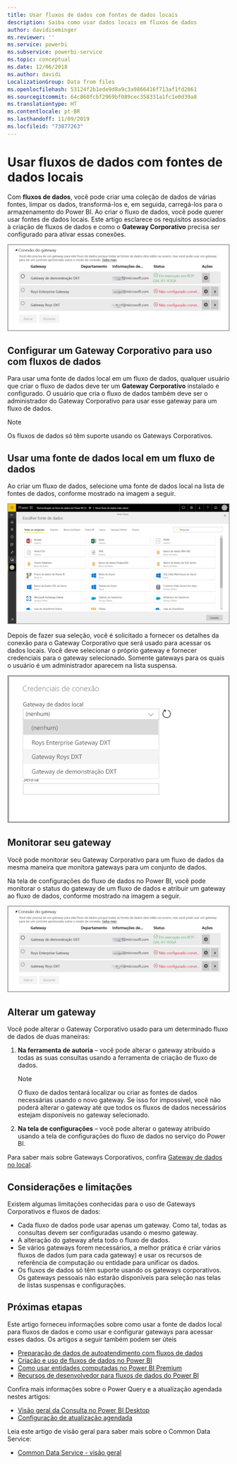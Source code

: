 ```yaml
---
title: Usar fluxos de dados com fontes de dados locais
description: Saiba como usar dados locais em fluxos de dados
author: davidiseminger
ms.reviewer: ''
ms.service: powerbi
ms.subservice: powerbi-service
ms.topic: conceptual
ms.date: 12/06/2018
ms.author: davidi
LocalizationGroup: Data from files
ms.openlocfilehash: 53124f2b1ede9d8a9c3a9866416f713af1fd2061
ms.sourcegitcommit: 64c860fcbf2969bf089cec358331a1fc1e0d39a8
ms.translationtype: HT
ms.contentlocale: pt-BR
ms.lasthandoff: 11/09/2019
ms.locfileid: "73877263"
---
```

# <a name="using-dataflows-with-on-premises-data-sources"></a>Usar fluxos de dados com fontes de dados locais

Com **fluxos de dados**, você pode criar uma coleção de dados de várias fontes, limpar os dados, transformá-los e, em seguida, carregá-los para o armazenamento do Power BI. Ao criar o fluxo de dados, você pode querer usar fontes de dados locais. Este artigo esclarece os requisitos associados à criação de fluxos de dados e como o **Gateway Corporativo** precisa ser configurado para ativar essas conexões.

![Fluxos de dados e gateways](media/service-dataflows-onpremises-gateways/onpremises-gateways_01.png)

## <a name="configuring-an-enterprise-gateway-for-use-with-dataflows"></a>Configurar um Gateway Corporativo para uso com fluxos de dados

Para usar uma fonte de dados local em um fluxo de dados, qualquer usuário que criar o fluxo de dados deve ter um **Gateway Corporativo** instalado e configurado. O usuário que cria o fluxo de dados também deve ser o administrador do Gateway Corporativo para usar esse gateway para um fluxo de dados.

> [!NOTE]
> Os fluxos de dados só têm suporte usando os Gateways Corporativos.

## <a name="using-an-on-premises-data-source-in-a-dataflow"></a>Usar uma fonte de dados local em um fluxo de dados

Ao criar um fluxo de dados, selecione uma fonte de dados local na lista de fontes de dados, conforme mostrado na imagem a seguir.

![Escolher uma fonte de dados no local](media/service-dataflows-onpremises-gateways/onpremises-gateways_02a.png)

Depois de fazer sua seleção, você é solicitado a fornecer os detalhes da conexão para o Gateway Corporativo que será usado para acessar os dados locais. Você deve selecionar o próprio gateway e fornecer credenciais para o gateway selecionado. Somente gateways para os quais o usuário é um administrador aparecem na lista suspensa.

![Fornecer detalhes da conexão](media/service-dataflows-onpremises-gateways/onpremises-gateways_03.png)

## <a name="monitoring-your-gateway"></a>Monitorar seu gateway

Você pode monitorar seu Gateway Corporativo para um fluxo de dados da mesma maneira que monitora gateways para um conjunto de dados.

Na tela de configurações do fluxo de dados no Power BI, você pode monitorar o status do gateway de um fluxo de dados e atribuir um gateway ao fluxo de dados, conforme mostrado na imagem a seguir.

![Monitorar o gateway](media/service-dataflows-onpremises-gateways/onpremises-gateways_01.png)

## <a name="changing-a-gateway"></a>Alterar um gateway

Você pode alterar o Gateway Corporativo usado para um determinado fluxo de dados de duas maneiras:

1. **Na ferramenta de autoria** – você pode alterar o gateway atribuído a todas as suas consultas usando a ferramenta de criação de fluxo de dados.

    > [!NOTE]
    > O fluxo de dados tentará localizar ou criar as fontes de dados necessárias usando o novo gateway. Se isso for impossível, você não poderá alterar o gateway até que todos os fluxos de dados necessários estejam disponíveis no gateway selecionado.

2. **Na tela de configurações** – você pode alterar o gateway atribuído usando a tela de configurações do fluxo de dados no serviço do Power BI.

Para saber mais sobre Gateways Corporativos, confira [Gateway de dados no local](service-gateway-onprem.md).

## <a name="considerations-and-limitations"></a>Considerações e limitações

Existem algumas limitações conhecidas para o uso de Gateways Corporativos e fluxos de dados:

* Cada fluxo de dados pode usar apenas um gateway. Como tal, todas as consultas devem ser configuradas usando o mesmo gateway.
* A alteração do gateway afeta todo o fluxo de dados.
* Se vários gateways forem necessários, a melhor prática é criar vários fluxos de dados (um para cada gateway) e usar os recursos de referência de computação ou entidade para unificar os dados.
* Os fluxos de dados só têm suporte usando os gateways corporativos. Os gateways pessoais não estarão disponíveis para seleção nas telas de listas suspensas e configurações.


## <a name="next-steps"></a>Próximas etapas

Este artigo forneceu informações sobre como usar a fonte de dados local para fluxos de dados e como usar e configurar gateways para acessar esses dados. Os artigos a seguir também podem ser úteis

* [Preparação de dados de autoatendimento com fluxos de dados](service-dataflows-overview.md)
* [Criação e uso de fluxos de dados no Power BI](service-dataflows-create-use.md)
* [Como usar entidades computadas no Power BI Premium](service-dataflows-computed-entities-premium.md)
* [Recursos de desenvolvedor para fluxos de dados do Power BI](service-dataflows-developer-resources.md)

Confira mais informações sobre o Power Query e a atualização agendada nestes artigos:
* [Visão geral da Consulta no Power BI Desktop](desktop-query-overview.md)
* [Configuração de atualização agendada](refresh-scheduled-refresh.md)

Leia este artigo de visão geral para saber mais sobre o Common Data Service:
* [Common Data Service - visão geral ](https://docs.microsoft.com/powerapps/common-data-model/overview)

